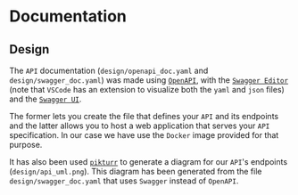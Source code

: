 # Documentation

## Design

The `API` documentation (`design/openapi_doc.yaml` and `design/swagger_doc.yaml`) was made using [`OpenAPI`](https://swagger.io/), with the [`Swagger Editor`](https://swagger.io/tools/swagger-editor/) (note that `VSCode` has an extension to visualize both the `yaml` and `json` files) and the [`Swagger UI`](https://swagger.io/tools/swagger-ui/). 

The former lets you create the file that defines your `API` and its endpoints and the latter allows you to host a web application that serves your `API` specification. In our case we have use the `Docker` image provided for that purpose. 

It has also been used [`pikturr`](https://github.com/nrekretep/pikturr) to generate a diagram for our `API`'s endpoints (`design/api_uml.png`). This diagram has been generated from the file `design/swagger_doc.yaml` that uses `Swagger` instead of `OpenAPI`.

